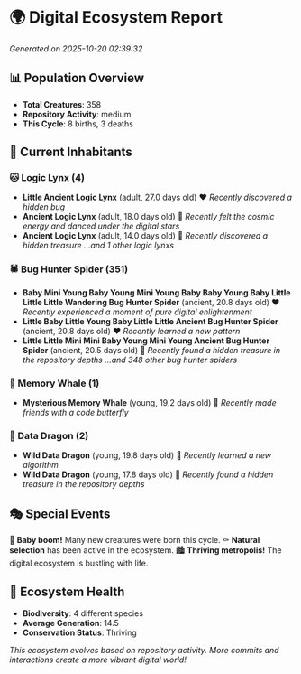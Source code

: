 # 🌍 Digital Ecosystem Report
*Generated on 2025-10-20 02:39:32*

## 📊 Population Overview
- **Total Creatures**: 358
- **Repository Activity**: medium
- **This Cycle**: 8 births, 3 deaths

## 👥 Current Inhabitants

### 🐱 Logic Lynx (4)
- **Little Ancient Logic Lynx** (adult, 27.0 days old) ❤️
  *Recently discovered a hidden bug*
- **Ancient Logic Lynx** (adult, 18.0 days old) 💛
  *Recently felt the cosmic energy and danced under the digital stars*
- **Ancient Logic Lynx** (adult, 14.0 days old) 💛
  *Recently discovered a hidden treasure*
  *...and 1 other logic lynxs*

### 🕷️ Bug Hunter Spider (351)
- **Baby Mini Young Baby Young Mini Young Baby Baby Young Baby Little Little Little Wandering Bug Hunter Spider** (ancient, 20.8 days old) ❤️
  *Recently experienced a moment of pure digital enlightenment*
- **Little Baby Little Young Baby Little Little Ancient Bug Hunter Spider** (ancient, 20.8 days old) ❤️
  *Recently learned a new pattern*
- **Little Little Mini Mini Baby Young Mini Young Ancient Bug Hunter Spider** (ancient, 20.5 days old) 💛
  *Recently found a hidden treasure in the repository depths*
  *...and 348 other bug hunter spiders*

### 🐋 Memory Whale (1)
- **Mysterious Memory Whale** (young, 19.2 days old) 💛
  *Recently made friends with a code butterfly*

### 🐉 Data Dragon (2)
- **Wild Data Dragon** (young, 19.8 days old) 💚
  *Recently learned a new algorithm*
- **Wild Data Dragon** (young, 17.8 days old) 💛
  *Recently found a hidden treasure in the repository depths*

## 🎭 Special Events

🎉 **Baby boom!** Many new creatures were born this cycle.
⚰️ **Natural selection** has been active in the ecosystem.
🏙️ **Thriving metropolis!** The digital ecosystem is bustling with life.

## 🔬 Ecosystem Health
- **Biodiversity**: 4 different species
- **Average Generation**: 14.5
- **Conservation Status**: Thriving

*This ecosystem evolves based on repository activity. More commits and interactions create a more vibrant digital world!*